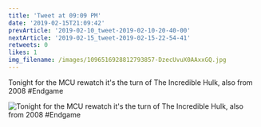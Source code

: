 ```yaml
---
title: 'Tweet at 09:09 PM'
date: '2019-02-15T21:09:42'
prevArticle: '2019-02-10_tweet-2019-02-10-20-40-00'
nextArticle: '2019-02-15_tweet-2019-02-15-22-54-41'
retweets: 0
likes: 1
img_filename: /images/1096516928812793857-DzecUvuX0AAxxGQ.jpg
---
```

Tonight for the MCU rewatch it's the turn of The Incredible Hulk, also from 2008  #Endgame

![Tonight for the MCU rewatch it's the turn of The Incredible Hulk, also from 2008  #Endgame](/images/1096516928812793857-DzecUvuX0AAxxGQ.jpg "Tonight for the MCU rewatch it's the turn of The Incredible Hulk, also from 2008  #Endgame")